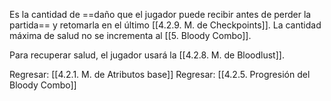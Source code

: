 
Es la cantidad de ==daño que el jugador puede recibir antes de perder la partida== y retomarla en el último [[4.2.9. M. de Checkpoints]]. La cantidad máxima de salud no se incrementa al [[5. Bloody Combo]].

Para recuperar salud, el jugador usará la [[4.2.8. M. de Bloodlust]].


Regresar: [[4.2.1. M. de Atributos base]]
Regresar: [[4.2.5. Progresión del Bloody Combo]]